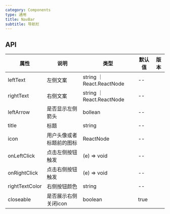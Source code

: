 ```yaml
---
category: Components
type: 通用
title: NavBar
subtitle: 导航栏
---
```


## API
| 属性 | 说明 | 类型 | 默认值 | 版本 |
| --- | --- | --- | --- | --- |
|leftText|左侧文案|string ｜ React.ReactNode |--|  |
|rightText|右侧文案 | string ｜ React.ReactNode|--|
|leftArrow|是否显示左侧箭头|bollean|--|   |
|title|标题|string|--|  |
|icon|用户头像或者标题前的图标| ReactNode |--|  |
|onLeftClick|点击左侧按钮触发|(e) => void|--|  |
|onRightClick|点击右侧按钮触发|(e) => void | --|   |
|rightTextColor|右侧按钮颜色| string|--|   |
|closeable|是否展示右侧关闭icon|boolean|true|